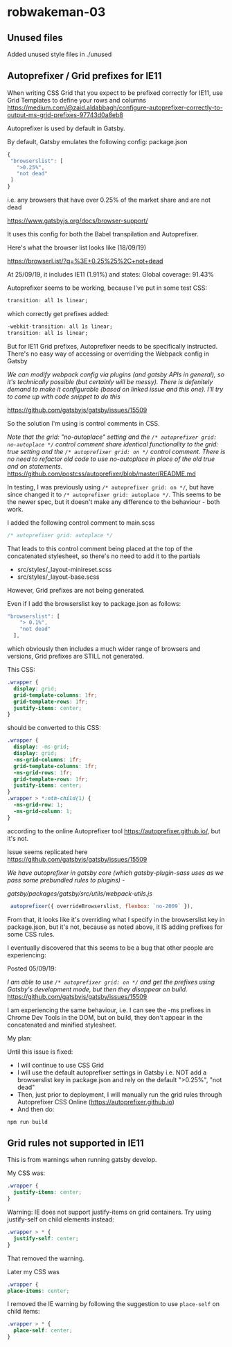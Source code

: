 # robwakeman-03

## Unused files

Added unused style files in ./unused

## Autoprefixer / Grid prefixes for IE11

When writing CSS Grid that you expect to be prefixed correctly for IE11, use Grid Templates to define your rows and columns
https://medium.com/@zaid.aldabbagh/configure-autoprefixer-correctly-to-output-ms-grid-prefixes-97743d0a8eb8

Autoprefixer is used by default in Gatsby.

By default, Gatsby emulates the following config:
package.json

```javascript
{
 "browserslist": [
   ">0.25%",
   "not dead"
 ]
}
```

i.e. any browsers that have over 0.25% of the market share and are not dead

https://www.gatsbyjs.org/docs/browser-support/

It uses this config for both the Babel transpilation and Autoprefixer.

Here's what the browser list looks like (18/09/19)

https://browserl.ist/?q=%3E+0.25%25%2C+not+dead

At 25/09/19, it includes IE11 (1.91%) and states: Global coverage: 91.43%

Autoprefixer seems to be working, because I've put in some test CSS:

```css
transition: all 1s linear;
```

which correctly get prefixes added:

```css
-webkit-transition: all 1s linear;
transition: all 1s linear;
```

But for IE11 Grid prefixes, Autoprefixer needs to be specifically instructed. There's no easy way of accessing or overriding the Webpack config in Gatsby

_We can modify webpack config via plugins (and gatsby APIs in general), so it's technically possible (but certainly will be messy). There is defenitely demand to make it configurable (based on linked issue and this one). I'll try to come up with code snippet to do this_

https://github.com/gatsbyjs/gatsby/issues/15509

So the solution I'm using is control comments in CSS.

_Note that the grid: "no-autoplace" setting and the `/* autoprefixer grid: no-autoplace */` control comment share identical functionality to the grid: true setting and the `/* autoprefixer grid: on */` control comment. There is no need to refactor old code to use no-autoplace in place of the old true and on statements._
https://github.com/postcss/autoprefixer/blob/master/README.md

In testing, I was previously using `/* autoprefixer grid: on */`, but have since changed it to `/* autoprefixer grid: autoplace */`. This seems to be the newer spec, but it doesn't make any difference to the behaviour - both work.

I added the following control comment to main.scss

```css
/* autoprefixer grid: autoplace */
```

That leads to this control comment being placed at the top of the concatenated stylesheet, so there's no need to add it to the partials

- src/styles/\_layout-minireset.scss
- src/styles/\_layout-base.scss

However, Grid prefixes are not being generated.

Even if I add the browserslist key to package.json as follows:

```javascript
"browserslist": [
    "> 0.1%",
    "not dead"
  ],
```

which obviously then includes a much wider range of browsers and versions, Grid prefixes are STILL not generated.

This CSS:

```css
.wrapper {
  display: grid;
  grid-template-columns: 1fr;
  grid-template-rows: 1fr;
  justify-items: center;
}
```

should be converted to this CSS:

```css
.wrapper {
  display: -ms-grid;
  display: grid;
  -ms-grid-columns: 1fr;
  grid-template-columns: 1fr;
  -ms-grid-rows: 1fr;
  grid-template-rows: 1fr;
  justify-items: center;
}
.wrapper > *:nth-child(1) {
  -ms-grid-row: 1;
  -ms-grid-column: 1;
}
```

according to the online Autoprefixer tool
https://autoprefixer.github.io/, but it's not.

Issue seems replicated here
https://github.com/gatsbyjs/gatsby/issues/15509

_We have autoprefixer in gatsby core (which gatsby-plugin-sass uses as we pass some prebundled rules to plugins) -_

_gatsby/packages/gatsby/src/utils/webpack-utils.js_

```javascript
 autoprefixer({ overrideBrowserslist, flexbox: `no-2009` }),
```

From that, it looks like it's overriding what I specify in the browserslist key in package.json, but it's not, because as noted above, it IS adding prefixes for some CSS rules.

I eventually discovered that this seems to be a bug that other people are experiencing:

Posted 05/09/19:

_I am able to use `/* autoprefixer grid: on */` and get the prefixes using Gatsby's development mode, but then they disappear on build._
https://github.com/gatsbyjs/gatsby/issues/15509

I am experiencing the same behaviour, i.e. I can see the -ms prefixes in Chrome Dev Tools in the DOM, but on build, they don't appear in the concatenated and minified stylesheet.

My plan:

Until this issue is fixed:

- I will continue to use CSS Grid
- I will use the default autoprefixer settings in Gatsby i.e. NOT add a browserslist key in package.json and rely on the default ">0.25%", "not dead"
- Then, just prior to deployment, I will manually run the grid rules through Autoprefixer CSS Online (https://autoprefixer.github.io)
- And then do:

`npm run build`

## Grid rules not supported in IE11

This is from warnings when running gatsby develop.

My CSS was:

```css
.wrapper {
  justify-items: center;
}
```

Warning:
IE does not support justify-items on grid containers. Try using justify-self on child elements instead:

```css
.wrapper > * {
  justify-self: center;
}
```

That removed the warning.

Later my CSS was

```css
.wrapper {
place-items: center;
```

I removed the IE warning by following the suggestion to use `place-self` on child items:

```css
.wrapper > * {
  place-self: center;
}
```
